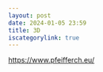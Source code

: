 ```yaml
---
layout: post
date: 2024-01-05 23:59
title: 3D
iscategorylink: true
---
```


https://www.pfeifferch.eu/
